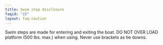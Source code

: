 ```yaml
---
title: Swim step disclosure
faqid: "15"
layout: faq-caution
---
```

Swim steps are made for entering and exiting the boat. DO NOT OVER LOAD platform (500 lbs. max.) when using. Never use brackets as tie downs.
